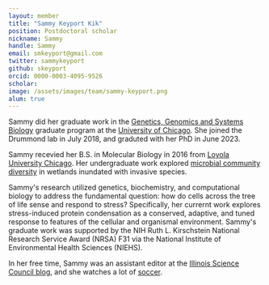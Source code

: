 ```yaml
---
layout: member
title: "Sammy Keyport Kik"
position: Postdoctoral scholar
nickname: Sammy
handle: Sammy
email: smkeyport@gmail.com
twitter: sammykeyport
github: skeyport
orcid: 0000-0003-4095-9526
scholar:
image: /assets/images/team/sammy-keyport.png
alum: true
---
```


Sammy did her graduate work in the [Genetics, Genomics and Systems Biology][1] graduate program at the [University of Chicago][2]. She joined the Drummond lab in July 2018, and graduted with her PhD in June 2023. 

Sammy recevied her B.S. in  Molecular Biology in 2016 from [Loyola University Chicago]. Her undergraduate work explored [microbial community diversity] in wetlands inundated with invasive species. 

Sammy's research utilized genetics, biochemistry, and computational biology to address the fundamental question: how do cells across the tree of life sense and respond to stress? Specifically, her currernt work explores stress-induced protein condensation as a conserved, adaptive, and tuned response to features of the cellular and organismal environment. Sammy's graduate work was supported by the NIH Ruth L. Kirschstein National Research Service Award (NRSA) F31 via the National Institute of Environmental Health Sciences (NIEHS).

In her free time, Sammy was an assistant editor at the [Illinois Science Council blog], and she watches a lot of [soccer].


[1]: http://ggsb.uchicago.edu
[2]: http://www.uchicago.edu
[Loyola University Chicago]: https://www.luc.edu/
[microbial community diversity]: https://onlinelibrary.wiley.com/doi/full/10.1111/rec.12859
[Illinois Science Council blog]: https://www.illinoisscience.org/blog/
[soccer]: https://www.arsenal.com/
